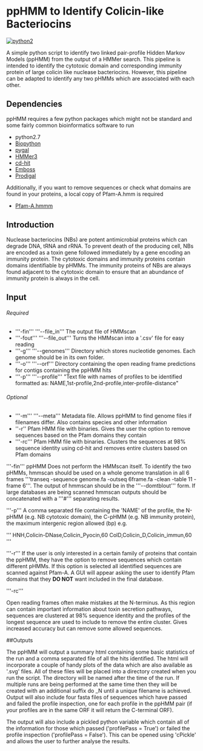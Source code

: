 # ppHMM to Identify Colicin-like Bacteriocins

[![python2](https://img.shields.io/badge/python-2.7-blue.svg)](https://biopython.org/wiki/Download)

A simple python script to identify two linked pair-profile Hidden Markov Models (ppHMM) from the output of a HMMer search. This pipeline is intended to identify the cytotoxic domain and corresponding immunity protein of large colicin like nuclease bacteriocins. However, this pipeline can be adapted to identify any two pHMMs which are associated with each other.

## Dependencies

ppHMM requires a few python packages which might not be standard and some fairly common bioinformatics software to run

- python2.7
- [Biopython](https://biopython.org/wiki/Download)
- [pygal](http://www.pygal.org/en/stable/)
- [HMMer3](http://hmmer.org)
- [cd-hit](https://github.com/weizhongli/cdhit)
- [Emboss](http://emboss.sourceforge.net/download/)
- [Prodigal](https://github.com/hyattpd/Prodigal/wiki/Introduction)

Additionally, if you want to remove sequences or check what domains are found in your proteins, a local copy of Pfam-A.hmm is required

- [Pfam-A.hmmm](https://pfam.xfam.org)

## Introduction

Nuclease bacteriocins (NBs) are potent antimicrobial proteins which can degrade DNA, tRNA and rRNA. To prevent death of the producing cell, NBs are encoded as a toxin gene followed immediately by a gene encoding an immunity protein. The cytotoxic domains and immunity proteins  contain domains identifiable by pHMMs. The immunity proteins of NBs are always found adjacent to the cytotoxic domain to ensure that an abundance of immunity protein is always in the cell.

## Input
###### Required
- '''-fin''' '''--file_in''' The output file of HMMscan
- '''-fout''' '''--file_out''' Turns the HMMscan into a '.csv' file for easy reading
- '''-g''' '''--genomes''' Directory which stores nucleotide genomes. Each genome should be in its own folder.
- '''-o''' '''--orf''' Directory containing the open reading frame predictions for contigs containing the ppHMM hits
- '''-p''' '''--profile''' "Text file with names of profiles to be identified formatted as: NAME,1st-profile,2nd-profile,inter-profile-distance"

###### Optional
- '''-m''' '''--meta''' Metadata file. Allows ppHMM to find genome files if filenames differ. Also contains species and other information
- ''-r'' Pfam HMM file with binaries. Gives the user the option to remove sequences based on the Pfam domains they contain
- '''-rc''' Pfam HMM file with binaries. Clusters the sequences at 98% sequence identity using cd-hit and removes entire clusters based on Pfam domains

'''-fin'''
ppHMM Does not perform the HMMscan itself. To identify the two pHMMs, hmmscan should be used on a whole genome translation in all 6 frames '''transeq -sequence genome.fa -outseq 6frame.fa -clean -table 11 -frame 6'''. The output of hmmscan should be in the '''--domtblout''' form. If large databases are being scanned hmmscan outputs should be concatenated with a '''#''' separating results.

'''-p'''
A comma separated file containing the 'NAME' of the profile, the N-pHMM (e.g. NB cytotoxic domain), the C-pHMM (e.g. NB immunity protein), the maximum intergenic region allowed (bp) e.g.

'''
HNH,Colicin-DNase,Colicin_Pyocin,60
ColD,Colicin_D,Colicin_immun,60
'''

'''-r'''
If the user is only interested in a certain family of proteins that contain the ppHMM, they have the option to remove sequences which contain different pHMMs. If this option is selected all identified sequences are scanned against Pfam-A. A GUI will appear asking the user to identify Pfam domains that they **DO NOT** want included in the final database.

'''-rc'''

Open reading frames often make mistakes at the N-terminus. As this region can contain important information about toxin secretion pathways, sequences are clustered at 98% sequence identity and the profiles of the longest sequence are used to include to remove the entire cluster. Gives increased accuracy but can remove some allowed sequences.

##Outputs

The ppHMM will output a summary html containing some basic statistics of the run and a comma separated file of all the hits identified. The html will incorporate a couple of handy plots of the data which are also available as '.svg' files. All of these files will be placed into a directory created when you run the script. The directory will be named after the time of the run. If multiple runs are being performed at the same time then they will be created with an additional suffix do _N until a unique filename is achieved. Output will also include four fasta files of sequences which have passed and failed the profile inspection, one for each profile in the ppHMM pair (if your profiles are in the same ORF it will return the C-terminal ORF).

The output will also include a pickled python variable which contain all of the information for those which passed ('profilePass = True') or failed the profile inspection ('profilePass = False'). This can be opened using 'cPickle' and allows the user to further analyse the results.

